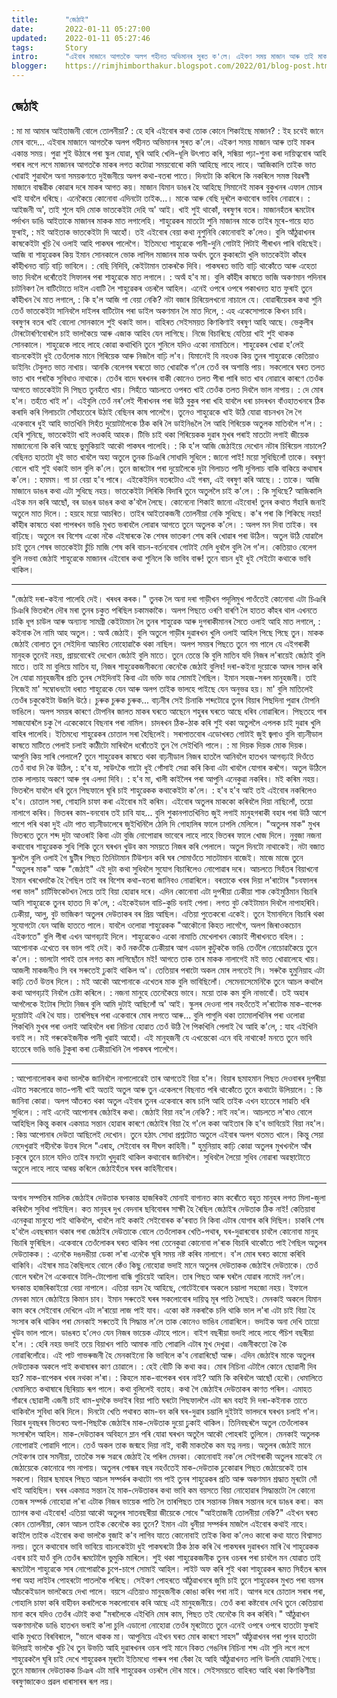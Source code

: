```yaml
---
title:		"জেঠাই"
date:		2022-01-11 05:27:00
updated:	2022-01-11 05:27:46
tags: 	    Story
intro:      "এইবাৰ মাজানে আগতকৈ অলপ গহীনত অভিমানৰ সুৰত ক'লে। এইকণ সময় মাজান আৰু তাই মাকৰ একান্ত সময়।"
blogger:	https://rimjhimborthakur.blogspot.com/2022/01/blog-post.html
---
```


## জেঠাই

: মা মা আমাৰ আইতাজনী বোলে তোলনীয়া?
: হে হৰি এইবোৰ কথা তোক কোনে শিকাইছে মাজান?
: ইহ চবেই জানে মোৰ বাদে...
এইবাৰ মাজানে আগতকৈ অলপ গহীনত অভিমানৰ সুৰত ক'লে। এইকণ সময় মাজান আৰু তাই মাকৰ একান্ত সময়। পুৱা শুই উঠাৰে পৰা স্কুল যোৱা, ঘূৰি আহি খেলি-ধূলি উৎপাত কৰি, সন্ধিয়া পঢ়া-শুনা কৰা দায়িত্ববোৰ আহি পৰাৰ লগে লগে মাজানৰ আগতকৈ মাকৰ লগত কটোৱা সময়বোৰো কমি আহিছে লাহে লাহে। আজিকালি তাইক ভাত খোৱাই শুৱাবলৈ অনা সময়কণতে দুইজনীয়ে অলপ কথা-বতৰা পাতে। দিনটো কি কৰিলে কি নকৰিলে সমস্ত বিৱৰণী মাজানে বান্ধৱীক কোৱাৰ দৰে মাকৰ আগত কয়। মাজান যিমান ডাঙৰ হৈ আহিছে সিমানেই মাকৰ বুকুখনৰ এফাল মোচৰ খাই যাবলৈ ধৰিছে। এনেকৈয়ে কোনোবা এদিনটো তাইক...। মাকে আৰু বেছি দূৰলৈ কথাবোৰ ভাবিব নোৱাৰে।
: আইজনী অ', তাই শুলে যদি মোক ভাতকেইটা দেহি অ' আই। খাই শুই থাকোঁ, বৰষুণৰ বতৰ। 
মাজানহঁতৰ ৰূমটোৰ পৰ্দাখন ডাঙি আইতাকে মাজানৰ মাকক মাত লগালেহি। শাহুৱেকৰ মাতটো শুনি মাজানৰ মাকে তাইৰ মূৰে-গায়ে হাত ফুৰাই,
: মই আইতাক ভাতকেইটা দি আহোঁ। তই এইবোৰ বেয়া কথা নুশুনিবি কোনোবাই ক'লেও।
বুলি আঁঠুৱাখনৰ কাষকেইটা খুচি থৈ ওলাই আহি পাকঘৰ পালেগৈ। ইতিমধ্যে শাহুৱেকে পানী-দুনি গোটাই পিটাই পীৰাখন পাৰি বহিছেই। আজি বা শাহুৱেকৰ কিয় ইমান সোনকালে ভোক লাগিল মাজানৰ মাক অৰ্থাৎ তুনে কুকাৰটো খুলি ভাতকেইটা কাঁহৰ কাঁহীখনত বাঢ়ি বাঢ়ি ভাবিলে।
: বেছি নিদিবি, কেইটামান তাকৰকৈ দিবি।
পাকঘৰত ভাতি বাঢ়ি থাকোঁতে আৰু এহেতা ভাত দিবলৈ ধৰোঁতেই সিফালৰ পৰা শাহুৱেকে মাত লগালে।
: অঅঁ হ'ব মা। 
বুলি কাঁহীৰ কাষতে ভাজি অকণমান পদিনাৰ চাটনিকণ লৈ বাটিটোতে দাইল এবাটি লৈ শাহুৱেকৰ ওচৰলৈ আহিল। এনেই ওপৰে ওপৰে পকাখনত হাত ফুৰাই তুনে কাঁহীখন থৈ মাত লগালে,
: কি হ'ল আজি গা বেয়া নেকি? নটা বজাৰ চিৰিয়েলখনো নাচালে যে।
বোৱাৰীয়েকৰ কথা শুনি তেওঁ ভাতকেইটা সানিবলৈ দাইলৰ বাটিটোৰ পৰা ডাইল অকণমান লৈ মাত দিলে,
: এহ একেসোপাকে কিখন চাবি। বৰষুণৰ বতৰ খাই বোলো সোনকালে শুই থকাই ভাল।
বাহিৰত সেইসময়ত কিণকিণাই বৰষুণ আহি আছে। ভেকুলীৰ টোৰটোৰণিবোৰলৈ চাই ভালকৈয়ে আৰু এজাক আহিব যেন লাগিছে। নিজে বিচাৰিছে যেতিয়া খাই শুই থাকক সোনকালে। 
শাহুৱেকে লাহে লাহে কোৱা কথাখিনি তুনে শুনিলে যদিও একো নামাতিলে। শাহুৱেকৰ খোৱা হ'লেই বাচনকেইটা ধুই তেওঁলোক মানে গিৰিয়েক আৰু নিজলৈ বাঢ়ি ল'ব। যিমানেই যি নহওক কিয় তুনৰ শাহুৱেকে কেতিয়াও ডাইনিং টেবুলত ভাত নাখায়। আনকি বেলেগৰ ঘৰতো ভাত খোৱাকৈ গ'লে তেওঁ বৰ অশান্তি পায়। সকলোৰে ঘৰত তলত ভাত খাব পৰাকৈ সুবিধাও নাথাকে। তেওঁৰ বাদে ঘৰখনৰ বাকী কোনেও তলত পীৰা পাৰি ভাত খাব নোৱাৰে কাৰণে তেও‍ঁক আগতে ভাতকেইটা দি পিছত তুনহঁতে খায়। সিহঁতে আচলতে ওপৰত খাই তেওঁক তলত দিবলৈ ভাল নাপায়।
: দে মোৰ হ'ল। তহঁতে খাই ল'।
এইবুলি তেওঁ নৰ'লেই পীৰাখনৰ পৰা উঠি বুকুৰ পৰা খহি যাবলৈ ধৰা চাদৰখন বাঁওহাতখনৰে ঠিক কৰাদি কৰি গিলাচটো সোঁহাতেৰে উঠাই বেছিনৰ কাষ পালেগৈ। তুনেও শাহুৱেকে খাই উঠি যোৱা বাচনখন লৈ গৈ একেবাৰে ধুই আহি ভাতখিনি সিহঁত দুয়োটালৈকে ঠিক কৰি লৈ ডাইনিঙলৈ লৈ আহি গিৰিয়েক অতুলক মাতিবলৈ গ'ল।
: হেৰি শুনিছে, ভাতকেইটা খাই লওকহি আহক।
টিভি চাই থকা গিৰিয়েকক দুৱাৰ মুখৰ পৰাই মাতটো লগাই জীয়েক মাজানেনো কি কৰি আছে ভুমুকিয়াই আকৌ পাকঘৰ পালেহি।
: কি হ'ল আজি জেঠাইয়ে দেখোন নটাৰ চিৰিয়েল নাচালে?
বেছিনত হাতটো ধুই ভাত খাবলৈ অহা অতুলে তুনক চিঞৰি সোধাদি সুধিলে
: জানো পাই! ময়ো সুধিছিলোঁ তাকে। বৰষুণ বোলে খাই শুই থকাই ভাল বুলি ক'লে।
তুনে জাৰটোৰ পৰা দুয়োলৈকে দুটা গিলাচত পানী দুগিলাচ বাকি বাকিয়ে কথাষাৰ ক'লে।
: হমমম। গা চা বেয়া হ'ব পাৰে। এইকেইদিন বতৰটোও এই গৰম, এই বৰষুণ কৰি আছে।
: তাকে। আজি মাজানে ডাঙৰ কথা এটা সুধিছে নহয়।
ভাতকেইটা লিৰিকি বিদাৰি তুনে অতুললৈ চাই ক'লে।
: কি সুধিছে? আজিকালি এইক মন কৰি আছোঁ, বৰ ডাঙৰ ডাঙৰ কথা ক'বলৈ লৈছে। কোনেনো শিকাই জানো এইবোৰ!
তুনৰ কথাত সঁহাৰি জনাই অতুলে মাত দিলে।
: হয়হে ময়ো আচৰিত। তাইৰ আইতাকজনী তোলনীয়া নেকি সুধিছে। ক'ৰ পৰা কি শিকিছে নহয়!
কাঁহীৰ কাষতে থকা পাপৰখন ভাঙি মুখত ভৰাবলৈ লোৱাৰ আগতে তুনে অতুলক ক'লে।
: অলপ মন দিবা তাইক। বৰ বাঢ়িছে।
অতুলে বৰ বিশেষ একো নকৈ এইষাৰকে কৈ শেষৰ ভাতকণ শেষ কৰি খোৱাৰ পৰা উঠিল।
অতুল উঠি যোৱালৈ চাই তুনে শেষৰ ভাতকেইটা চুঁচি মাজি শেষ কৰি বাচন-বৰ্তনবোৰ গোটাই মেলি ধুবলৈ বুলি লৈ গ'ল।
কেতিয়াও বেলেগ বুলি নভবা জেঠাই শাহুৱেকে মাজানৰ এইবোৰ কথা শুনিলে কি ভাবিব বাৰু! তুনে বাচন ধুই ধুই সেইটো কথাকে ভাবি থাকিল।
*****
"জেঠাই দৰা-কইনা পালেহি দেই। খৰধৰ কৰক।"
তুনক লৈ অনা দৰা গাড়ীখন পদূলিমুখ পাওঁতেই কোনোবা এটা চিঞৰি চিঞৰি ভিতৰলৈ দৌৰ মৰা তুনৰ চকুত পৰিছিল চকামকাকৈ। অলপ পিছতে ওৰণি বাৰণি লৈ হাতত কাঁহৰ থাল এখনতে চাকি ধূপ চাউল আৰু অন্যান্য সামগ্ৰী কেইটামান লৈ তুনৰ শাহুৱেক আৰু দুগৰাকীমানৰ সৈতে ওলাই আহি মাত লগালে,
: কইনাক লৈ নামি আহ অতুল।
: অঅঁ জেঠাই।
বুলি অতুলে গাড়ীৰ দুৱাৰখন খুলি ওলাই আহিল পিছে পিছে তুন। মাকক জেঠাই বোলাত তুন সেইদিনা আচৰিত নোহোৱাকৈ থকা নাছিল। অলপ সময়ৰ পিছতে তুনে গম পালে যে এইগৰাকী মানুহক তুনেই নহয়, প্ৰায়বোৰেই দেখোন জেঠাই বুলি মাতে। তুনে তেন্তে কি বুলি মাতিব যদি নিজৰ ল'ৰায়েই জেঠাই বুলি মাতে। তাই মা বুলিয়ে মাতিব যা, নিজৰ শাহুৱেকজনীকনো কেনেকৈ জেঠাই বুলিব! দৰা-কইনা দুয়োকে আদৰ সাদৰ কৰি লৈ যোৱা মানুহজনীৰ প্ৰতি তুনৰ সেইদিনাই কিবা এটা ভক্তি ভাৱ সোমাই গৈছিল। ইমান সহজ-সৰল মানুহজনী। তাই নিজেই মা' সম্বোধনটো ধৰাত শাহুৱেকে যেন আৰু অলপ তাইক ভালহে পাইছে যেন অনুভৱ হয়। মা' বুলি মাতিলেই তেওঁৰ চকুকেইটা উজলি উঠে।
চুৰুক চুৰুক চুৰুক...
বাঢ়নীৰ সেই চিনাকি শব্দটোৱে তুনৰ বিয়াৰ পিছদিনা পুৱাৰ টোপনি ভাঙিলে। অলপ সময়ৰ কাৰণে টোপনিৰ জালত মাকৰ ঘৰতে আছেনে শহুৰৰ ঘৰতে আছে ধৰিব নোৱাৰিলে। পিছতহে গাৰ সাজযোৰলৈ চকু গৈ একেকোবে বিছনাৰ পৰা নামিল। চাদৰখন ঠিক-ঠাক কৰি শুই থকা অতুললৈ এপলক চাই দুৱাৰ খুলি বাহিৰ পালেহি। ইতিমধ্যে শাহুৱেকৰ চোতাল সৰা হৈছিলেই। সৰাপাতবোৰ এডোখৰত গোটাই জুই জ্বলাও বুলি বাঢ়নীডাল কাষতে মাটিতে পেলাই চলাই
কাঠীটো মাৰিবলৈ ধৰোঁতেই তুন গৈ সেইখিনি পালে।
: মা দিয়ক দিয়ক মোক দিয়ক। আপুনি কিয় সাৰি পেলালে? 
তুনে শাহুৱেকৰ কাষতে থকা বাঢ়নীডাল নিজৰ হাতলৈ আনিবলৈ হাতখন আগবঢ়াই দিওঁতে তেওঁ বাধা দি কৈ উঠিল,
: হ'ব যা, সাউৎকৈ গাটো ধুই গোঁসাই সেৱা কৰি কিবা এটা খাবলৈ যোগাৰ কৰগৈ। অতুল উঠিলে তাক লালচাহ অকণে আৰু গুৰ এলদা দিবি।
: হ'ব মা, খালী কাইলৈৰ পৰা আপুনি এনেকুৱা নকৰিব। মই কৰিম নহয়।
ভিতৰলৈ যাবলৈ ধৰি তুনে পিছফালে ঘূৰি চাই শাহুৱেকক কথাকেইটা ক'লে।
: হ'ব হ'ব আই তই এইবোৰ নকৰিলেও হ'ব। চোতাল সৰা, গোহালি চাফা কৰা এইবোৰ মই কৰিম। এইবোৰ অতুলৰ মাককো কৰিবলৈ দিয়া নাছিলোঁ, তয়ো নালাগে কৰিব। ভিতৰৰ কাম-বনবোৰ তই চাবি যাহ...
বুলি শুকানপাতখিনিত জুই লগাই মানুহগৰাকী বহাৰ পৰা উঠি আশে পাশে পৰি থকা দুই এটা পাত বাঢ়নীডালেৰে জুইখিনিলৈ ঠেলি দি গোহালিৰ ফালে ঢাপলি মেলিলে।
"অতুলৰ মাক"
মুখৰ ভিতৰতে তুনে শব্দ দুটা আওৰাই কিবা এটা বুজি নোপোৱাৰ ভাবেৰে লাহে লাহে ভিতৰৰ ফালে খোজ দিলে।
নুবুজা নজনা কথাবোৰ শাহুৱেকক সুধি শিকি তুনে ঘৰখন খুউব কম সময়তে নিজৰ কৰি পেলালে। অতুল দিনটো নাথাকেই। নটা বজাত স্কুললৈ বুলি ওলাই গৈ ছুটীৰ পিছত তিনিটামান টিউশ্যন কৰি ঘৰ সোমাওঁতে সাতটামান বাজেই। মাজে মাজে তুনে "অতুলৰ মাক" আৰু "জেঠাই" এই দুটা কথা সুধিবলৈ সুযোগ বিচাৰিলেও নোপোৱাৰ দৰে। আচলতে সিহঁতৰ বিয়াখনো ইমান খৰখেদাকৈ হৈ গৈছিল তাই বৰ বিশেষ কথা-বতৰা জানিবও নোৱাৰিলে। বৰতাকে খবৰ দিয়া ল'ৰাটোৰ "চবফালৰ পৰা ভাল" চাৰ্টিফিকেটখন লৈয়ে তাই বিয়া হোৱাৰ দৰে। এদিন কোনোবা এটা দুপৰীয়া ঢেকীয়া শাক কেইমুঠিমান বিচাৰি আনি শাহুৱেকে তুনৰ হাতত দি ক'লে,
: এইকেইডাল বাচি-কুচি বনাই পেলা। লগত বুট কেইটামান দিবলৈ নাপাহৰিবি। ঢেকীয়া, আলু, বুট ভাজিকণ অতুলৰ দেউতাকৰ বৰ প্ৰিয় আছিল। এতিয়া পুতেকৰো একেই।
তুনে ইমানদিনে বিচাৰি থকা সুযোগটো যেন আজি হাততে পালে। যাবলৈ ওলোৱা শাহুৱেকক "আকৌনো কিহত লাগেগৈ, অলপ জিৰাওকচোন এইকণতে" বুলি পীৰা এখন আগবঢ়াই দিলে। শাহুৱেকেও একো নামাতি মেখেলাখন কোচাই পীৰাখনতে বহিল।
: আপোনাক এখেতে বৰ ভাল পাই দেই।
কওঁ নকওঁকৈ ঢেকীয়াৰ আগ এডাল কুটুককৈ ভাঙি তেওঁলৈ নোচোৱাকৈয়ে তুনে ক'লে।
: ভালটো পাবই তাৰ লগত কম লাগিছোঁনে মই! আগতে তাক তাৰ মাকক নালাগেই মই ভাত খোৱালেহে খায়। আজলী মাকজনীও সি বৰ সৰুতেই ঢুকাই থাকিল অ'। তেতিয়াৰ পৰাটো অকল মোৰ লগতেই সি।
সৰুকৈ হুমুনিয়াহ এটা কাঢ়ি তেওঁ উত্তৰ দিলে।
: মই আকৌ আপোনাকে এখেতৰ মাক বুলি ভাবিছিলোঁ।
সেমেনাসেমেনিকৈ তুনে আচল কথালৈ কথা আগবঢ়াই নিবলৈ চেষ্টা কৰিলে।
: নজনা মানুহে তেনেকৈয়ে ভাবে। ময়ো তাক কম বুলি নাভাবোঁ। তই অহাৰ আগলৈকে ইটোৰ সিটো নিজৰ বুলি আমি দুটাই আছিলোঁ অ' আই। স্কুলৰ দেওনা পাৰ নহওঁতেই ল'ৰাটোক মাক-বাপেক দুয়োটাই এৰি থৈ যায়। তাৰপিছৰ পৰা একেবাৰে মোৰ লগতে আৰু...
বুলি পাগুলি থকা তামোলখিনিৰ পৰা ওলোৱা পিকখিনি মুখৰ পৰা ওলাই আহিবলৈ ধৰা নিচিনা হোৱাত তেওঁ উঠি গৈ পিকখিনি পেলাই থৈ আহি ক'লে,
: যাহ এইখিনি বনাই ল। মই গৰুকেইজনীক পানী খুৱাই আহোঁ।
এই মানুহজনী যে এখন্তেকো এনে বহি নাথাকে! মনতে তুনে ভাবি হাতেৰে ভাঙি ভাঙি টুকুৰা কৰা ঢেকীয়াখিনি লৈ পাকঘৰ পালেগৈ।
*****
: আপোনালোকৰ কথা ভালকৈ জানিবলৈ নাপালোৱেই তাৰ আগতেই বিয়া হ'ল।
বিয়াৰ ছমাহমান পিছত দেওবাৰৰ দুপৰীয়া এটাত সকলোৱে ভাত-পানী খাই অতাই অতুল আৰু তুন একেলগে বিছনাত পৰি থাকোঁতে তুনে কথাটো উলিয়ালে।
: কি জানিবা কোৱা।
অলপ আঁতৰত থকা অতুল এইবাৰ তুনৰ একেবাৰে কাষ চাপি আহি তাইক এখন হাতেৰে সাৱতি ধৰি সুধিলে।
: নাই এনেই আপোনাৰ জেঠাইৰ কথা। জেঠাই বিয়া নহ'ল নেকি?
: নাই নহ'ল। আচলতে ল'ৰাও বোলে আহিছিল কিন্তু ককাৰ একমাত্ৰ সন্তান হোৱাৰ কাৰণে জেঠাইৰ বিয়া হৈ গ'লে ককা আইতাৰ কি হ'ব ভাবিয়েই বিয়া নহ'ল।
: কিয় আপোনাৰ দেউতা আছিলেই দেখোন।
তুনে হঠাৎ সোধা প্ৰশ্নটোত অতুলে এইবাৰ অলপ থতমত খালে। কিন্তু সেয়া নেদেখুৱাই গহীনকৈ উত্তৰ দিলে "এৰাহ, সেইবোৰ বৰ দীঘল কাহিনী।"
হুমুনিয়াহ কাঢ়ি কোৱা অতুলৰ মুখখনলৈ আঁৰ চকুৰে তুনে চালে যদিও তাইৰ মনটো খুদুৱাই থাকিল কথাবোৰ জানিবলৈ। সুধিবলৈ লৈয়ো সুধিব নোৱাৰা অৱস্থাটোতে অতুলে লাহে লাহে আৰম্ভ কৰিলে জেঠাইহঁতৰ ঘৰৰ কাহিনীবোৰ।
*****
অগাধ সম্পত্তিৰ মালিক জেঠাইৰ দেউতাক ঘনকান্ত হাজৰিকই মোনাই বাগানত কাম কৰোঁতে বহুত মানুহৰ লগত মিলা-জুলা কৰিবলৈ সুবিধা পাইছিল। কত মানুহৰ দুখ বেদনাৰ ছবিবোৰৰ সাক্ষী হৈ ৰৈছিল জেঠাইৰ দেউতাক ঠিক নাই! কেতিয়াবা এনেকুৱা মানুহো পাই থাকিবলৈ, খাবলৈ নাই ককাই সেইবোৰক ক'ৰবাত নি কিবা এটাৰ যোগাৰ কৰি দিছিল। চাকৰি শেষ হ'বলৈ এবছৰমান থকাৰ পৰা জেঠাইৰ দেউতাকে বোলে তেওঁলোকৰ খেতি-পথাৰ, ঘৰ-দুৱাৰবোৰ চাবলৈ কোনোবা মানুহ বিচাৰি ফুৰিছিল। একেবাৰে তেওঁলোকৰ ঘৰত থাকিব পৰা তেনেকুৱা কোনোবা ল'ৰাক বিচাৰি থাকোঁতে পাই গৈছিল অতুলৰ দেউতাকক।
: এনেকৈ দঙদঙীয়া ডেকা ল'ৰা এনেকৈ ঘূৰি সময় নষ্ট কৰিব নালাগে। ব'ল মোৰ ঘৰত কামো কৰিবি থাকিবি।
এইষাৰ মাত্ৰ কৈছিলহে বোলে কেঁও কিছু নোহোৱা ভদাই মানে অতুলৰ দেউতাকক জেঠাইৰ দেউতাকে। তেওঁ বোলে ঘৰলৈ গৈ একেবাৰে টালি-টোপোলা বান্ধি গুচিয়েই আহিল। তাৰ পিছত আৰু ঘৰলৈ যোৱাৰ নামেই নল'লে। ঘনকান্ত হাজৰিকাইয়ো বেয়া নাপালে। এতিয়া বয়স হৈ আহিছে, গোটেইবোৰ অকলে চম্ভালা সহজো নহয়। ইফালে মেনকা মানে জেঠাইয়ে কিমান চাব। ইমান সৰুতেই ঘৰৰ সকলোবোৰ দায়িত্ব মূৰ পাতি লৈছেই। মেনকাই অকলে যিমান কাম কৰে সেইবোৰ দেখিলে এটা ল'ৰায়ো লাজ পাই যাব। একো কষ্ট নকৰাকৈ চলি থাকি ভাল ল'ৰা এটা চাই বিয়া হৈ সংসাৰ কৰি থাকিব পৰা মেনকাই সৰুতেই যি সিদ্ধান্ত ল'লে তাক কোনেও ভাঙিব নোৱাৰিলে। ভদাইক অনা দেখি তায়ো খুউব ভাল পালে। ডাঙৰত হ'লেও যেন নিজৰ ভায়েক এটাহে পালে। বাইশ বছৰীয়া ভদাই লাহে লাহে পঁচিশ বছৰীয়া হ'ল।
: হেৰি নহয় ভদাই তয়ে বিয়াখন পাতি আমাক নাতি পোৱালি এটাৰ মুখ দেখুৱা। এজনীকতো কৈ কৈ নোৱাৰিলোঁৱে। এই পাট গাভৰুজনী হৈ মেনকাইনো কি ভাবিলে ক'ব নোৱাৰিছোঁ আৰু।
এদিন জেঠাইৰ মাকে অতুলৰ দেউতাকক অকলে পাই কথাষাৰৰ কাণ চোৱালে।
: হেই বৌটি কি কথা কৱ। মোৰ নিচিনা এটালৈ কোনে ছোৱালী দিব হয়? মাক-বাপেকৰ খবৰ নথকা ল'ৰা।
: কিহলে মাক-বাপেকৰ খবৰ নাই? আমি কি কৰিবলৈ আছোঁ হেৰৌ।
ধেমালিতে ধেমালিতে কথাষাৰে ছিৰিয়াচ ৰূপ পালে। কথা বুলিলেই বতাহ। কথা গৈ জেঠাইৰ দেউতাকৰ কাণত পৰিল। এমাহত গাঁৱৰে ছোৱালী এজনী চাই ধাম-ধুমকৈ ভদাইৰ বিয়া পাতি ঘৰটো পিছফাললৈ এটা ৰূম বহাই দি দৰা-কইনাক তাতে থাকিবলৈ সুবিধা কৰি দিলে। দিনটো খেতি পথাৰত কাম-বন কৰি ঘৰ-দুৱাৰ চম্ভালি দুইটাই ভালদৰে ঘৰখন চলাই গ'ল। বিয়াৰ দুবছৰৰ ভিতৰত অগা-পিছাকৈ জেঠাইৰ মাক-দেউতাক দুয়ো ঢুকাই থাকিল। তিনিবছৰলৈ অতুল তেওঁলোকৰ সংসাৰলৈ আহিল। মাক-দেউতাকৰ অবিহনে ম্লান পৰি যোৱা ঘৰখন অতুলৈ আকৌ পোহৰাই তুলিলে। মেনকাই অতুলক নোপোৱাই পোৱাদি পালে। তেওঁ অকল তাক জন্মহে দিয়া নাই, বাকী মাকতকৈ কম যত্ন নলয়। অতুলৰ জেঠাই মানে সেইকণৰ তাৰ সমনীয়া, তাতকৈ সৰু সৱৰে জেঠাই হৈ পৰিল মেনকা। কোনোবাই নক'লে সেইগৰাকী অতুলৰ মাকেই নে জেঠায়েকে কোনোৱে গম নাপায়। অতুলৰ পোন্ধৰ বছৰ নহওঁতেই মাক-দেউতাক ঢুকোৱাৰ পিছত জেঠায়েকেই তাৰ সকলো। 
বিয়াৰ ছমাহৰ পিছত আচল সম্পৰ্কৰ কথাটো গম পাই তুনৰ শাহুৱেকৰ প্ৰতি আৰু অকণমান শ্ৰদ্ধাত মূৰটো দোঁ খাই আহিছিল। ঘৰৰ একমাত্ৰ সন্তান হৈ মাক-দেউতাকৰ কথা ভাবি কম বয়সতে বিয়া নোহোৱাৰ সিদ্ধান্তটো লৈ কোনো তেজৰ সম্পৰ্ক নোহোৱা ল'ৰা এটাক নিজৰ ভায়েক পাতি লৈ তাৰপিছত তাৰ সন্তানক নিজৰ সন্তানৰ দৰে ডাঙৰ কৰা। কম ত্যাগৰ কথা এইবোৰ! 
এতিয়া আকৌ অতুলৰ সাতবছৰীয়া জীয়েকে সোধে "আইতাজনী তোলনীয়া নেকি?" এইখন ঘৰত কোন তোলনীয়া, কোন আচল তাইক কেনেকৈ কয় তুনে? ইমান এটা ধুনীয়া সম্পৰ্কৰ মাজলৈ এইবোৰ কথাই নাহে। কাইলৈ তাইক এইবোৰ কথা ভালকৈ বুজাই ক'ব লাগিব যাতে কোনোবাই তাইক কিবা ক'লেও কাৰো কথা যাতে বিশ্বাসত নলয়। তুনে কথাবোৰ ভাবি ভাবিয়ে বাচনকেইটা ধুই পাকঘৰটো ঠিক ঠাক কৰি থৈ পাকঘৰৰ দুৱাৰখন মাৰি থৈ শাহুৱেকক এবাৰ চাই যাওঁ বুলি তেওঁৰ ৰূমটোলৈ ভুমুকি মাৰিলে। শুই থকা শাহুৱেকজনীক তুনৰ ওচৰৰ পৰা চাবলৈ মন যোৱাত তাই ৰূমটোলৈ শাহুৱেকে সাৰ নোপোৱাকৈ চুপে-চাপে সোমাই আহিল। লাইট অফ কৰি শুই থকা শাহুৱেকৰ ৰূমত সিহঁতৰ ৰূমৰ পৰা অহা লাইটৰ পোহৰটো পাতলকৈ পৰিছে। সেইকণ পোহৰতে আঁঠুৱাখনৰে জুমি চাই তুনে শাহুৱেকৰ মুখত পৰা বয়সৰ আঁচকেইডাল ভালকৈয়ে দেখা পালে। বয়সে এতিয়াও মানুহজনীক কোঙা কৰিব পৰা নাই। আগৰ দৰে চোতাল সৰাৰ পৰা, গোহালি চাফা কৰি বাহীবন কৰালৈকে সকলোবোৰ কৰি আছে এই মানুহজনীয়ে। তেওঁ কৰা কষ্টবোৰ দেখি তুনে কেতিয়াবা মানা কৰে যদিও তেওঁৰ এটাই কথা "মৰালৈকে এইখিনি মোৰ কাম, পিছত তই যেনেকৈ যি কৰ কৰিবি।" আঁঠুৱাখন অকণমানকৈ ডাঙি হাতখন ভৰাই ক'লা চুলি এডালো নোহোৱা তেওঁৰ মূৰটোতে  তুনে এনেই ওপৰে ওপৰে হাতটো ফুৰাই থাকি  মুখতে বিৰবিৰালে,
"ভালে থাকক মা। আপুনিয়ে এইখন ঘৰত মোৰ কাৰণে সাহস"
আঁঠুৱাখনৰ পৰা পুনৰ হাতটো উলিয়াই ভালকৈ খুচি থৈ তুন উভতি আহি দুৱাৰখনৰ ওচৰ পাই মানে বিকত গেঙনিৰ নিচিনা শব্দ এটা শুনি লগে লগে শাহুৱেকলৈ ঘূৰি চাই দেখে শাহুৱেকৰ মূৰটো ইতিমধ্যে গাৰুৰ পৰা বেঁকা হৈ আহি আঁঠুৱাখনত লাগি উলমি যোৱাদি গৈছে। তুনে মাজানৰ দেউতাকক চিঞৰ এটা মাৰি শাহুৱেকৰ ওচৰলৈ দৌৰ মাৰে। সেইসময়তে বাহিৰত আহি থকা কিণকিণীয়া বৰষুণজাকেও প্ৰৱল ধাৰাসাৰৰ ৰূপ লয়।